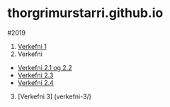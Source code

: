 # thorgrimurstarri.github.io
#2019 


1. [Verkefni 1](verkefni-1/)
2. Verkefni  
  * [Verkefni 2.1 og 2.2](verkefni_2/verkefni-21,22/)
  * [Verkefni 2.3](verkefni_2/verkefni-23/)
  * [Verkefni 2.4](verkefni_2/verkefni-24/)
3. [Verkefni 3]
(verkefni-3/)
